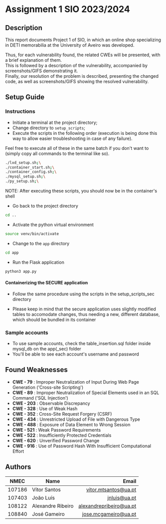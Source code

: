 # Assignment 1 SIO 2023/2024

## Description

This report documents Project 1 of SIO, in which an online shop specializing in DETI memorabilia at the University of Aveiro was developed.

Thus, for each vulnerability found, the related CWEs will be presented, with a brief explanation of them. </br> This is followed by a description of the vulnerability, accompanied by screenshots/GIFS demonstrating it. </br>
Finally, our resolution of the problem is described, presenting the changed code, as well as screenshots/GIFS showing the resolved vulnerability.

## Setup Guide

### Instructions

- Initiate a terminal at the project directory;
- Change directory to ```setup_scripts```;
- Execute the scripts in the following order (execution is being done this way to allow easier troubleshooting in case of any failure).

Feel free to execute all of these in the same batch if you don't want to (simply copy all commands to the terminal like so).

```bash 
./lxd_setup.sh;\
./container_start.sh;\
./container_config.sh;\
./mysql_setup.sh;\
./py_setup.sh;\
```
NOTE: After executing these scripts, you should now be in the container's shell

- Go back to the project directory
```bash
cd ..
```

- Activate the python virtual environment
```bash
source venv/bin/activate
```

- Change to the ```app``` directory
```bash
cd app
```

- Run the Flask application
```bash
python3 app.py
```

#### Containerizing the SECURE application

- Follow the same procedure using the scripts in the setup_scripts_sec directory

- Please keep in mind that the secure application uses slightly modified tables to accomodate changes, thus needing a new, different database, which should be bundled in its container

### Sample accounts

- To use sample accounts, check the table_insertion.sql folder inside mysql_db on the app(_sec) folder
- You'll be able to see each account's username and password



## Found Weaknesses

- **CWE - 79** : Improper Neutralization of Input During Web Page Generation ('Cross-site Scripting')
- **CWE - 89** : Improper Neutralization of Special Elements used in an SQL Command ('SQL Injection')
- **CWE - 203** : Observable Discrepancy
- **CWE - 328** : Use of Weak Hash
- **CWE - 352** : Cross-Site Request Forgery (CSRF)
- **CWE - 434** : Unrestricted Upload of File with Dangerous Type
- **CWE - 488** : Exposure of Data Element to Wrong Session
- **CWE - 521** : Weak Password Requirements
- **CWE - 522** : Insufficiently Protected Credentials
- **CWE - 620** : Unverified Password Change
- **CWE - 916** : Use of Password Hash With Insufficient Computational Effort

## **Authors**

| NMEC   | Name              |                  Email  |
| ------ | ----------------- | ----------------------: |
| 107186 | Vítor Santos      | vitor.mtsantos@ua.pt    |
| 107403 | João Luís         | jnluis@ua.pt            |
| 108122 | Alexandre Ribeiro | alexandrepribeiro@ua.pt |
| 108840 | José Gameiro      | jose.mcgameiro@ua.pt    |

